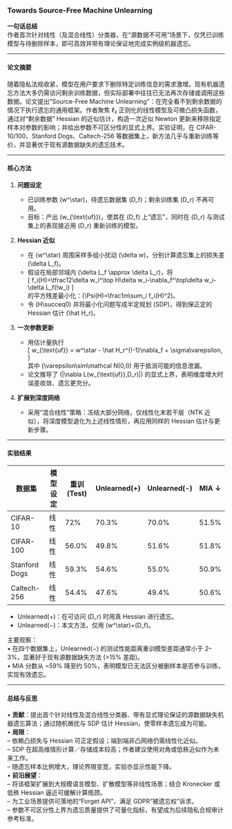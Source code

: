 ### Towards Source-Free Machine Unlearning  

**一句话总结**  
作者首次针对线性（及混合线性）分类器，在“源数据不可用”场景下，仅凭已训练模型与待删除样本，即可高效并带有理论保证地完成实例级机器遗忘。  

---

#### 论文摘要  
随着隐私法规收紧，模型在用户要求下删除特定训练信息的需求激增。现有机器遗忘方法大多仍需访问剩余训练数据，但实际部署中往往已无法再次存储或调用这些数据。论文提出“Source-Free Machine Unlearning”：在完全看不到剩余数据的情况下执行遗忘的通用框架。作者聚焦 ℓ₂ 正则化的线性模型及可微凸损失函数，通过对“剩余数据” Hessian 的近似估计，构造一次近似 Newton 更新来移除指定样本对参数的影响；并给出参数不可区分性的显式上界。实验证明，在 CIFAR-10/100、Stanford Dogs、Caltech-256 等数据集上，新方法几乎与重新训练等价，并显著优于现有源数据缺失的遗忘技术。  

---

#### 核心方法  

1. **问题设定**  
   * 已训练参数 \(w^\star\)，待遗忘数据集 \(D_f\)；剩余训练集 \(D_r\) 不再可用。  
   * 目标：产出 \(w_{\text{uf}}\)，使其在 \(D_f\) 上“遗忘”，同时在 \(D_r\) 与测试集上的表现接近用 \(D_r\) 重新训练的模型。  

2. **Hessian 近似**  
   * 在 \(w^\star\) 周围采样多组小扰动 \(\delta w\)，分别计算遗忘集上的损失差 \(\delta L_f\)。  
   * 假设在局部邻域内 \(\delta L_f \approx \delta L_r\)，将  
     \[
       f_i(H)=\tfrac12\delta w_i^\top H\delta w_i-\nabla_f^\top\delta w_i-\delta L_f(\!w_i)
     \]  
     的平方残差最小化：\(\Psi(H)=\frac1m\sum_i f_i(H)^2\)。  
   * 令 \(H\succeq0\) 并将最小化问题写成半定规划 (SDP)，得到保正定的 Hessian 估计 \(\hat H_r\)。  

3. **一次参数更新**  
   * 用估计量执行  
     \[
       w_{\text{uf}} = w^\star - \hat H_r^{\!-1}\nabla_f + \sigma\varepsilon,
     \]  
     其中 \(\varepsilon\sim\mathcal N(0,I)\) 用于抵消可能的信息泄漏。  
   * 论文推导了 \(\|\nabla L(w_{\text{uf}},D_r)\|\) 的显式上界，表明维度增大时误差收敛、遗忘更充分。  

4. **扩展到深度网络**  
   * 采用“混合线性”策略：冻结大部分网络，仅线性化末若干层（NTK 近似），将深度模型退化为上述线性情形，再应用同样的 Hessian 估计与更新步骤。  

---

#### 实验结果  

| 数据集 | 模型设定 | 重训 (Test) | Unlearned(+) | Unlearned(-) | MIA ↓ |
|-------|----------|------------|--------------|--------------|-------|
| CIFAR-10 | 线性 | 72% | 70.3% | 70.0% | 51.5% |
| CIFAR-100 | 线性 | 56.0% | 49.8% | 51.6% | 51.8% |
| Stanford Dogs | 线性 | 59.3% | 54.6% | 55.0% | 50.9% |
| Caltech-256 | 线性 | 54.4% | 47.6% | 49.4% | 50.6% |

* Unlearned(+)：在可访问 \(D_r\) 时用真 Hessian 进行遗忘。  
* Unlearned(−)：本文方法，仅用 \(w^\star\)+\(D_f\)。  

主要观察：  
• 在四个数据集上，Unlearned(−) 的测试性能距离重训模型差距通常小于 2–3%，显著好于现有源数据缺失方法 (>15% 差距)。  
• MIA 分数从 ~59% 降至约 50%，表明模型已无法区分被删样本是否参与训练，实现有效遗忘。  

---

#### 总结与反思  

• **贡献**：提出首个针对线性及混合线性分类器、带有显式理论保证的源数据缺失机器遗忘算法；通过随机微扰与 SDP 估计 Hessian，使零样本遗忘成为可能。  
• **局限**：  
  – 依赖凸损失与 Hessian 可正定假设；端到端非凸网络仍需线性化近似。  
  – SDP 在超高维情形计算／存储成本较高；作者建议使用对角或低秩近似作为未来工作。  
  – 随遗忘样本比例增大，理论界限变宽，实验亦显示性能下降。  
• **前沿展望**：  
  – 将该框架扩展到大规模语言模型、扩散模型等非线性场景；结合 Kronecker 或低秩 Hessian 逼近可缓解计算瓶颈。  
  – 为工业场景提供可落地的“Forget API”，满足 GDPR“被遗忘权”诉求。  
  – 参数不可区分性上界为遗忘质量提供了可量化指标，有望成为后续隐私合规审计参考标准。